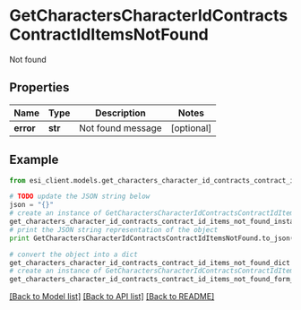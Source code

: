 # GetCharactersCharacterIdContractsContractIdItemsNotFound

Not found

## Properties

Name | Type | Description | Notes
------------ | ------------- | ------------- | -------------
**error** | **str** | Not found message | [optional] 

## Example

```python
from esi_client.models.get_characters_character_id_contracts_contract_id_items_not_found import GetCharactersCharacterIdContractsContractIdItemsNotFound

# TODO update the JSON string below
json = "{}"
# create an instance of GetCharactersCharacterIdContractsContractIdItemsNotFound from a JSON string
get_characters_character_id_contracts_contract_id_items_not_found_instance = GetCharactersCharacterIdContractsContractIdItemsNotFound.from_json(json)
# print the JSON string representation of the object
print GetCharactersCharacterIdContractsContractIdItemsNotFound.to_json()

# convert the object into a dict
get_characters_character_id_contracts_contract_id_items_not_found_dict = get_characters_character_id_contracts_contract_id_items_not_found_instance.to_dict()
# create an instance of GetCharactersCharacterIdContractsContractIdItemsNotFound from a dict
get_characters_character_id_contracts_contract_id_items_not_found_form_dict = get_characters_character_id_contracts_contract_id_items_not_found.from_dict(get_characters_character_id_contracts_contract_id_items_not_found_dict)
```
[[Back to Model list]](../README.md#documentation-for-models) [[Back to API list]](../README.md#documentation-for-api-endpoints) [[Back to README]](../README.md)


